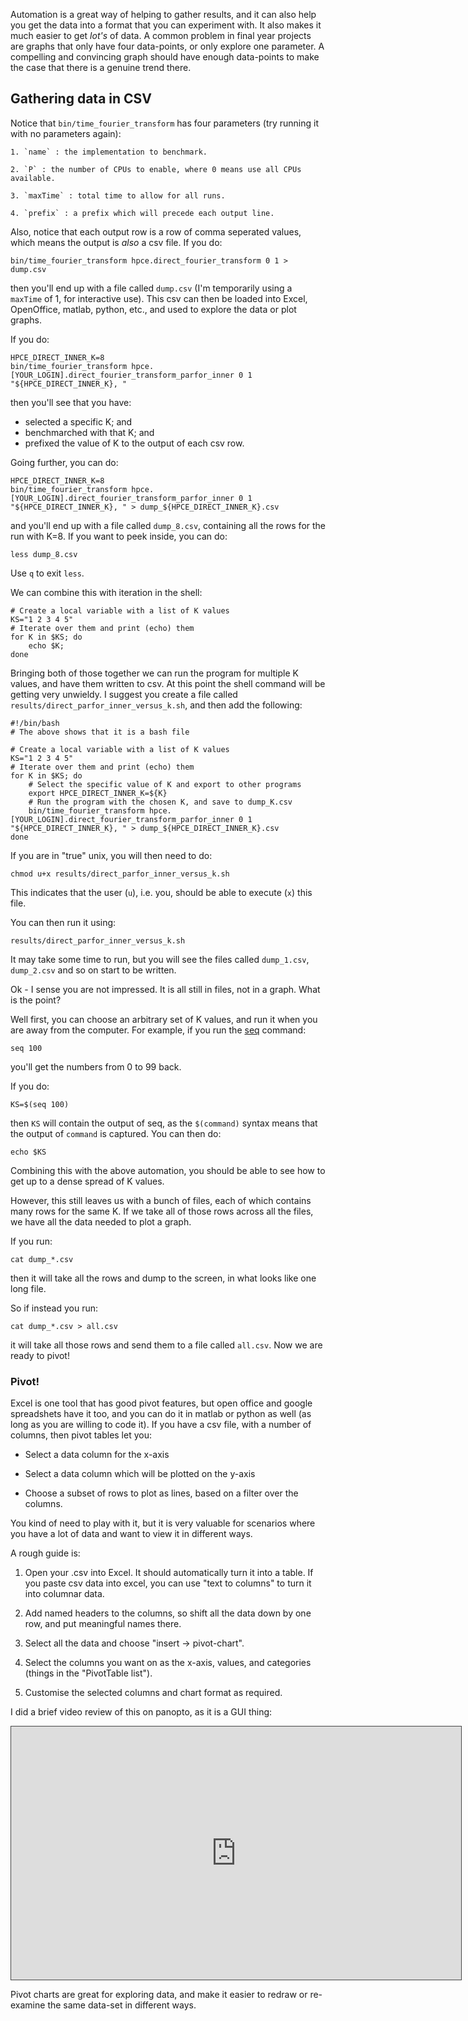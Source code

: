 Automation is a great way of helping to gather results,
and it can also help you get the data into a format that
you can experiment with. It also makes it much easier
to get _lot's_ of data. A common problem in final year
projects are graphs that only have four data-points, or
only explore one parameter. A compelling and convincing
graph should have enough data-points to make the case
that there is a genuine trend there.

## Gathering data in CSV

Notice that `bin/time_fourier_transform` has four parameters
(try running it with no parameters again):

    1. `name` : the implementation to benchmark.

    2. `P` : the number of CPUs to enable, where 0 means use all CPUs available.

    3. `maxTime` : total time to allow for all runs.

    4. `prefix` : a prefix which will precede each output line.

Also, notice that each output row is a row of comma seperated values, which
means the output is _also_ a csv file. If you do:

    bin/time_fourier_transform hpce.direct_fourier_transform 0 1 > dump.csv

then you'll end up with a file called `dump.csv` (I'm temporarily using
a `maxTime` of 1, for interactive use). This csv can then be loaded
into Excel, OpenOffice, matlab, python, etc., and used to explore
the data or plot graphs.

If you do:

    HPCE_DIRECT_INNER_K=8
    bin/time_fourier_transform hpce.[YOUR_LOGIN].direct_fourier_transform_parfor_inner 0 1 "${HPCE_DIRECT_INNER_K}, "

then you'll see that you have:

- selected a specific K; and
- benchmarched with that K; and
- prefixed the value of K to the output of each csv row.

Going further, you can do:

    HPCE_DIRECT_INNER_K=8
    bin/time_fourier_transform hpce.[YOUR_LOGIN].direct_fourier_transform_parfor_inner 0 1 "${HPCE_DIRECT_INNER_K}, " > dump_${HPCE_DIRECT_INNER_K}.csv

and you'll end up with a file called `dump_8.csv`, containing all the rows
for the run with K=8. If you want to peek inside, you can do:

    less dump_8.csv

Use `q` to exit `less`.

We can combine this with iteration in the shell:

    # Create a local variable with a list of K values
    KS="1 2 3 4 5"
    # Iterate over them and print (echo) them
    for K in $KS; do
        echo $K;
    done

Bringing both of those together we can run the program for
multiple K values, and have them written to csv. At this
point the shell command will be getting very unwieldy. I
suggest you create a file called `results/direct_parfor_inner_versus_k.sh`,
and then add the following:

    #!/bin/bash
    # The above shows that it is a bash file

    # Create a local variable with a list of K values
    KS="1 2 3 4 5"
    # Iterate over them and print (echo) them
    for K in $KS; do
        # Select the specific value of K and export to other programs
        export HPCE_DIRECT_INNER_K=${K}
        # Run the program with the chosen K, and save to dump_K.csv
        bin/time_fourier_transform hpce.[YOUR_LOGIN].direct_fourier_transform_parfor_inner 0 1 "${HPCE_DIRECT_INNER_K}, " > dump_${HPCE_DIRECT_INNER_K}.csv
    done

If you are in "true" unix, you will then need to do:

    chmod u+x results/direct_parfor_inner_versus_k.sh

This indicates that the user (`u`), i.e. you, should
be able to execute (`x`) this file.

You can then run it using:

    results/direct_parfor_inner_versus_k.sh

It may take some time to run, but you will see the
files called `dump_1.csv`, `dump_2.csv` and so
on start to be written.

Ok - I sense you are not impressed. It is all still
in files, not in a graph. What is the point?

Well first, you can choose an arbitrary set of K values,
and run it when you are away from the computer. For
example, if you run the [seq](https://en.wikipedia.org/wiki/Seq_(Unix)) command:

    seq 100

you'll get the numbers from 0 to 99 back.

If you do:

    KS=$(seq 100)

then `KS` will contain the output of seq, as the `$(command)`
syntax means that the output of `command` is captured. You
can then do:

    echo $KS

Combining this with the above automation, you should be
able to see how to get up to a dense spread of K values.

However, this still leaves us with a bunch of files,
each of which contains many rows for the same K.
If we take all of those rows across all the files,
we have all the data needed to plot a graph.

If you run:

    cat dump_*.csv

then it will take all the rows and dump to the screen,
in what looks like one long file.

So if instead you run:

    cat dump_*.csv > all.csv

it will take all those rows and send them to a file
called `all.csv`. Now we are ready to pivot!

### Pivot!

Excel is one tool that has good pivot features, but
open office and google spreadshets have it too,
and you can do it in matlab or python as well (as long as you
are willing to code it). If you have a csv file, with a number of
columns, then pivot tables let you:

- Select a data column for the x-axis

- Select a data column which will be plotted on the y-axis

- Choose a subset of rows to plot as lines, based on a filter
  over the columns.

You kind of need to play with it, but it is very valuable
for scenarios where you have a lot of data and
want to view it in different ways.

A rough guide is:

1. Open your .csv into Excel. It should automatically
   turn it into a table. If you paste csv data into
   excel, you can use "text to columns" to turn it into columnar data.

2. Add named headers to the columns, so shift all the data
   down by one row, and put meaningful names there.

3. Select all the data and choose "insert -> pivot-chart".

4. Select the columns you want on as the x-axis, values,
   and categories (things in the "PivotTable list").

5. Customise the selected columns and chart format as required.

I did a brief video review of this on panopto, as it is a GUI thing:

<iframe src="https://imperial.cloud.panopto.eu/Panopto/Pages/Embed.aspx?id=40cf42c4-b801-4574-95d6-ac31f59da719&v=1" width="720" height="405" style="padding: 0px; border: 1px solid #464646;" frameborder="0"></iframe>

Pivot charts are great for exploring data, and make it
easier to redraw or re-examine the same data-set in
different ways.

